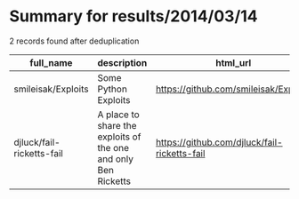 
# Summary for results/2014/03/14
    
2 records found after deduplication

| full_name | description | html_url | matched_list | matched_count | pushed_at | size | stargazers_count | language | forks_count | vul_ids |
|---------------------------|----------------------------------------------------------------|----------------------------------------------|----------------|-----------------|---------------------------|--------|--------------------|------------|---------------|-----------|
| smileisak/Exploits | Some Python Exploits | https://github.com/smileisak/Exploits | ['exploit'] | 1 | 2014-03-14 13:48:18+00:00 | 108 | 3 | Python | 0 | [] |
| djluck/fail-ricketts-fail | A place to share the exploits of the one and only Ben Ricketts | https://github.com/djluck/fail-ricketts-fail | ['exploit'] | 1 | 2014-03-14 13:47:23+00:00 | 372 | 0 | JavaScript | 0 | [] |
